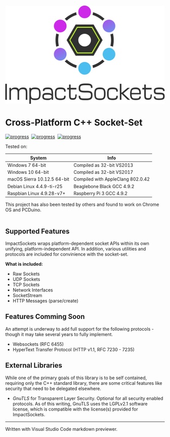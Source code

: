 
![](Docs/logo.svg)

# Cross-Platform C++ Socket-Set

[![progress](https://img.shields.io/badge/OSX-unkown-yellow.svg)]()&nbsp;
[![progress](https://img.shields.io/badge/Win32-unknown-yellow.svg)]()&nbsp;
[![progress](https://img.shields.io/badge/Debian-pass-green.svg)]()

Tested on:<br>

| System | Info |
| --- | --- |
| Windows 7 64-bit | Compiled as 32-bit VS2013 |
| Windows 10 64-bit | Compiled as 32-bit VS2017 |
| macOS Sierra 10.12.5 64-bit | Compiled with AppleClang 802.0.42 |
| Debian Linux 4.4.9-ti-r25 | Beaglebone Black GCC 4.9.2 |
| Raspbian Linux 4.9.28-v7+ | Raspberry Pi 3 GCC 4.9.2 |

This project has also been tested by others and found to work on Chrome OS and PCDuino.
<br><br>

## Supported Features
ImpactSockets wraps platform-dependent socket APIs within its own unifying, platform-independent API. In addition, various utilities and protocols are included for convinience with the socket-set.

**What is included:**
- Raw Sockets
- UDP Sockets
- TCP Sockets
- Network Interfaces
- SocketStream
- HTTP Messages (parse/create)

## Features Comming Soon
An attempt is underway to add full support for the following protocols - though it may take several years to fully implement.
- Websockets (RFC 6455)
- HyperText Transfer Protocol (HTTP v1.1, RFC 7230 - 7235)

## External Libraries
While one of the primary goals of this library is to be self contained, requiring only the C++ standard library, there are some critical features like security that need to be delegated elsewhere.

- _GnuTLS_ for Transparent Layer Security. Optional for all security enabled protocols. As of this writing, GnuTLS uses the LGPLv2.1 software license, which is compatible with the license(s) provided for ImpactSockets.


___
Written with Visual Studio Code markdown previewer.
